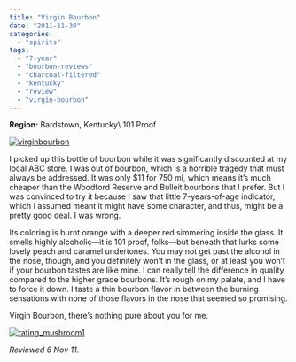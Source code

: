 ```yaml
---
title: "Virgin Bourbon"
date: "2011-11-30"
categories: 
  - "spirits"
tags: 
  - "7-year"
  - "bourbon-reviews"
  - "charcoal-filtered"
  - "kentucky"
  - "review"
  - "virgin-bourbon"
---
```


**Region:** Bardstown, Kentucky\ 
101 Proof

[![](http://s3.amazonaws.com/thegourmez-wpmedia/2011/11/virginbourbon1.jpg "virginbourbon")](http://s3.amazonaws.com/thegourmez-wpmedia/2011/11/virginbourbon1.jpg)

I picked up this bottle of bourbon while it was significantly discounted at my local ABC store. I was out of bourbon, which is a horrible tragedy that must always be addressed. It was only $11 for 750 ml, which means it’s much cheaper than the Woodford Reserve and Bulleit bourbons that I prefer. But I was convinced to try it because I saw that little 7-years-of-age indicator, which I assumed meant it might have some character, and thus, might be a pretty good deal. I was wrong.

Its coloring is burnt orange with a deeper red simmering inside the glass. It smells highly alcoholic—it is 101 proof, folks—but beneath that lurks some lovely peach and caramel undertones. You may not get past the alcohol in the nose, though, and you definitely won’t in the glass, or at least you won’t if your bourbon tastes are like mine. I can really tell the difference in quality compared to the higher grade bourbons. It’s rough on my palate, and I have to force it down. I taste a thin bourbon flavor in between the burning sensations with none of those flavors in the nose that seemed so promising.

Virgin Bourbon, there’s nothing pure about you for me.

[![](http://s3.amazonaws.com/thegourmez-wpmedia/2009/04/rating_mushroom1.gif "rating_mushroom1")](http://s3.amazonaws.com/thegourmez-wpmedia/2009/04/rating_mushroom1.gif)

_Reviewed 6 Nov 11._
